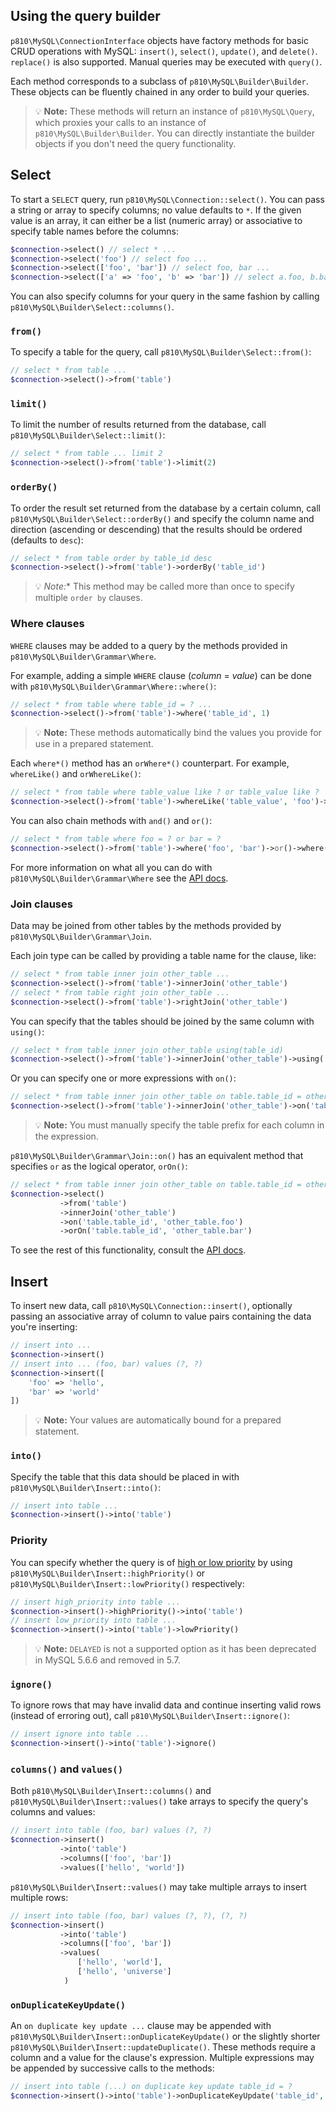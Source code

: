 ## Using the query builder
`p810\MySQL\ConnectionInterface` objects have factory methods for basic CRUD operations with MySQL: `insert()`, `select()`, `update()`, and `delete()`. `replace()` is also supported. Manual queries may be executed with `query()`.

Each method corresponds to a subclass of `p810\MySQL\Builder\Builder`. These objects can be fluently chained in any order to build your queries.

> :bulb: **Note:** These methods will return an instance of `p810\MySQL\Query`, which proxies your calls to an instance of `p810\MySQL\Builder\Builder`. You can directly instantiate the builder objects if you don't need the query functionality.

## Select
To start a `SELECT` query, run `p810\MySQL\Connection::select()`. You can pass a string or array to specify columns; no value defaults to `*`. If the given value is an array, it can either be a list (numeric array) or associative to specify table names before the columns:

```php
$connection->select() // select * ...
$connection->select('foo') // select foo ...
$connection->select(['foo', 'bar']) // select foo, bar ...
$connection->select(['a' => 'foo', 'b' => 'bar']) // select a.foo, b.bar ...
```

You can also specify columns for your query in the same fashion by calling `p810\MySQL\Builder\Select::columns()`.

### `from()`
To specify a table for the query, call `p810\MySQL\Builder\Select::from()`:

```php
// select * from table ...
$connection->select()->from('table')
```

### `limit()`
To limit the number of results returned from the database, call `p810\MySQL\Builder\Select::limit()`:

```php
// select * from table ... limit 2
$connection->select()->from('table')->limit(2)
```

### `orderBy()`
To order the result set returned from the database by a certain column, call `p810\MySQL\Builder\Select::orderBy()` and specify the column name and direction (ascending or descending) that the results should be ordered (defaults to `desc`):

```php
// select * from table order by table_id desc
$connection->select()->from('table')->orderBy('table_id')
```

> :bulb: *Note:** This method may be called more than once to specify multiple `order by` clauses.

### Where clauses
`WHERE` clauses may be added to a query by the methods provided in `p810\MySQL\Builder\Grammar\Where`.

For example, adding a simple `WHERE` clause (*column* = *value*) can be done with `p810\MySQL\Builder\Grammar\Where::where()`:

```php
// select * from table where table_id = ? ...
$connection->select()->from('table')->where('table_id', 1)
```

> :bulb: **Note:** These methods automatically bind the values you provide for use in a prepared statement.

Each `where*()` method has an `orWhere*()` counterpart. For example, `whereLike()` and `orWhereLike()`:

```php
// select * from table where table_value like ? or table_value like ?
$connection->select()->from('table')->whereLike('table_value', 'foo')->orWhereLike('table_value', 'bar')
```

You can also chain methods with `and()` and `or()`:

```php
// select * from table where foo = ? or bar = ?
$connection->select()->from('table')->where('foo', 'bar')->or()->where('bar', 'foo')
```

For more information on what all you can do with `p810\MySQL\Builder\Grammar\Where` see the [API docs](#).

### Join clauses
Data may be joined from other tables by the methods provided by `p810\MySQL\Builder\Grammar\Join`.

Each join type can be called by providing a table name for the clause, like:

```php
// select * from table inner join other_table ...
$connection->select()->from('table')->innerJoin('other_table')
// select * from table right join other_table ...
$connection->select()->from('table')->rightJoin('other_table')
```

You can specify that the tables should be joined by the same column with `using()`:

```php
// select * from table inner join other_table using(table_id)
$connection->select()->from('table')->innerJoin('other_table')->using('table_id')
```

Or you can specify one or more expressions with `on()`:

```php
// select * from table inner join other_table on table.table_id = other_table.foo
$connection->select()->from('table')->innerJoin('other_table')->on('table.table_id', 'other_table.foo')
```

> :bulb: **Note:** You must manually specify the table prefix for each column in the expression.

`p810\MySQL\Builder\Grammar\Join::on()` has an equivalent method that specifies `or` as the logical operator, `orOn()`:

```php
// select * from table inner join other_table on table.table_id = other_table.foo or table.table_id = other_table.bar
$connection->select()
           ->from('table')
           ->innerJoin('other_table')
           ->on('table.table_id', 'other_table.foo')
           ->orOn('table.table_id', 'other_table.bar')
```

To see the rest of this functionality, consult the [API docs](#).

## Insert
To insert new data, call `p810\MySQL\Connection::insert()`, optionally passing an associative array of column to value pairs containing the data you're inserting:

```php
// insert into ...
$connection->insert()
// insert into ... (foo, bar) values (?, ?)
$connection->insert([
    'foo' => 'hello',
    'bar' => 'world'
])
```

> :bulb: **Note:** Your values are automatically bound for a prepared statement.

### `into()`
Specify the table that this data should be placed in with `p810\MySQL\Builder\Insert::into()`:

```php
// insert into table ...
$connection->insert()->into('table')
```

### Priority
You can specify whether the query is of [high or low priority](https://stackoverflow.com/questions/3234972/what-are-the-advantages-of-update-low-priority-and-insert-delayed-into) by using `p810\MySQL\Builder\Insert::highPriority()` or `p810\MySQL\Builder\Insert::lowPriority()` respectively:

```php
// insert high_priority into table ...
$connection->insert()->highPriority()->into('table')
// insert low_priority into table ...
$connection->insert()->into('table')->lowPriority()
```

> :bulb: **Note:** `DELAYED` is not a supported option as it has been deprecated in MySQL 5.6.6 and removed in 5.7.

### `ignore()`
To ignore rows that may have invalid data and continue inserting valid rows (instead of erroring out), call `p810\MySQL\Builder\Insert::ignore()`:

```php
// insert ignore into table ...
$connection->insert()->into('table')->ignore()
```

### `columns()` and `values()`
Both `p810\MySQL\Builder\Insert::columns()` and `p810\MySQL\Builder\Insert::values()` take arrays to specify the query's columns and values:

```php
// insert into table (foo, bar) values (?, ?)
$connection->insert()
           ->into('table')
           ->columns(['foo', 'bar'])
           ->values(['hello', 'world'])
```

`p810\MySQL\Builder\Insert::values()` may take multiple arrays to insert multiple rows:

```php
// insert into table (foo, bar) values (?, ?), (?, ?)
$connection->insert()
           ->into('table')
           ->columns(['foo', 'bar'])
           ->values(
               ['hello', 'world'],
               ['hello', 'universe']
            )
```

### `onDuplicateKeyUpdate()`
An `on duplicate key update ...` clause may be appended with `p810\MySQL\Builder\Insert::onDuplicateKeyUpdate()` or the slightly shorter `p810\MySQL\Builder\Insert::updateDuplicate()`. These methods require a column and a value for the clause's expression. Multiple expressions may be appended by successive calls to the methods:

```php
// insert into table (...) on duplicate key update table_id = ?
$connection->insert()->into('table')->onDuplicateKeyUpdate('table_id', 'blah')
```